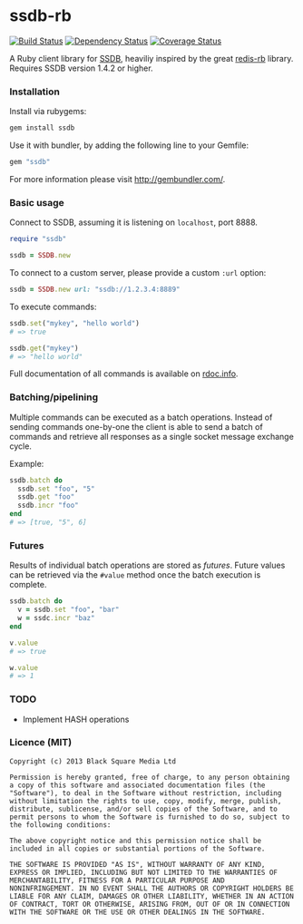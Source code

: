 # ssdb-rb

[![Build Status](https://travis-ci.org/bsm/ssdb-rb.png)](https://travis-ci.org/bsm/ssdb-rb)
[![Dependency Status](https://gemnasium.com/bsm/ssdb-rb.png)](https://gemnasium.com/bsm/ssdb-rb)
[![Coverage Status](https://coveralls.io/repos/bsm/ssdb-rb/badge.png)](https://coveralls.io/r/bsm/ssdb-rb)

A Ruby client library for [SSDB][ssdb-home], heaviliy inspired by the great
[redis-rb][redisrb-home] library. Requires SSDB version 1.4.2 or higher.

[ssdb-home]: https://github.com/ideawu/ssdb
[redisrb-home]: https://github.com/redis/redis-rb

### Installation

Install via rubygems:

```ruby
gem install ssdb
```

Use it with bundler, by adding the following line to your Gemfile:

```ruby
gem "ssdb"
```

For more information please visit http://gembundler.com/.

### Basic usage

Connect to SSDB, assuming it is listening on `localhost`, port 8888.

```ruby
require "ssdb"

ssdb = SSDB.new
```

To connect to a custom server, please provide a custom `:url` option:

```ruby
ssdb = SSDB.new url: "ssdb://1.2.3.4:8889"
```

To execute commands:

```ruby
ssdb.set("mykey", "hello world")
# => true

ssdb.get("mykey")
# => "hello world"
```

Full documentation of all commands is available on [rdoc.info][rdoc].

[rdoc]: http://rdoc.info/github/bsm/ssdb-rb/

### Batching/pipelining

Multiple commands can be executed as a batch operations. Instead of sending
commands one-by-one the client is able to send a batch of commands and
retrieve all responses as a single socket message exchange cycle.

Example:

```ruby
ssdb.batch do
  ssdb.set "foo", "5"
  ssdb.get "foo"
  ssdb.incr "foo"
end
# => [true, "5", 6]
```

### Futures

Results of individual batch operations are stored as *futures*. Future values
can be retrieved via the `#value` method once the batch execution is complete.

```ruby
ssdb.batch do
  v = ssdb.set "foo", "bar"
  w = ssdc.incr "baz"
end

v.value
# => true

w.value
# => 1
```

### TODO

* Implement HASH operations

### Licence (MIT)

```
Copyright (c) 2013 Black Square Media Ltd

Permission is hereby granted, free of charge, to any person obtaining
a copy of this software and associated documentation files (the
"Software"), to deal in the Software without restriction, including
without limitation the rights to use, copy, modify, merge, publish,
distribute, sublicense, and/or sell copies of the Software, and to
permit persons to whom the Software is furnished to do so, subject to
the following conditions:

The above copyright notice and this permission notice shall be
included in all copies or substantial portions of the Software.

THE SOFTWARE IS PROVIDED "AS IS", WITHOUT WARRANTY OF ANY KIND,
EXPRESS OR IMPLIED, INCLUDING BUT NOT LIMITED TO THE WARRANTIES OF
MERCHANTABILITY, FITNESS FOR A PARTICULAR PURPOSE AND
NONINFRINGEMENT. IN NO EVENT SHALL THE AUTHORS OR COPYRIGHT HOLDERS BE
LIABLE FOR ANY CLAIM, DAMAGES OR OTHER LIABILITY, WHETHER IN AN ACTION
OF CONTRACT, TORT OR OTHERWISE, ARISING FROM, OUT OF OR IN CONNECTION
WITH THE SOFTWARE OR THE USE OR OTHER DEALINGS IN THE SOFTWARE.
```

